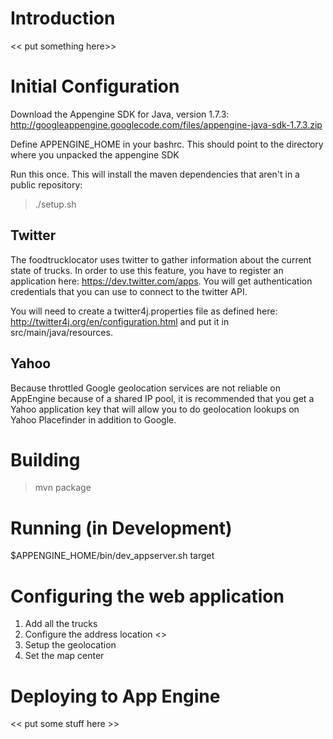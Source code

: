 # Introduction

<< put something here>>

# Initial Configuration

Download the Appengine SDK for Java, version 1.7.3: http://googleappengine.googlecode.com/files/appengine-java-sdk-1.7.3.zip

Define APPENGINE_HOME in your bashrc.  This should point to the directory where you unpacked the appengine SDK

Run this once.  This will install the maven dependencies that aren't in a public repository:

> ./setup.sh

## Twitter

The foodtrucklocator uses twitter to gather information about the current state of trucks.  In order to use this feature, you have to register an application here: https://dev.twitter.com/apps.  You will get authentication credentials that you can use to connect to the twitter API.  

You will need to create a twitter4j.properties file as defined here: http://twitter4j.org/en/configuration.html and put it in src/main/java/resources.

## Yahoo

Because throttled Google geolocation services are not reliable on AppEngine because of a shared IP pool, it is recommended that you get a Yahoo application key that will allow you to do geolocation lookups on Yahoo Placefinder in addition to Google.  

# Building

> mvn package

# Running (in Development)

$APPENGINE_HOME/bin/dev_appserver.sh target

# Configuring the web application

1. Add all the trucks
2. Configure the address location <<add more information about this>>
3. Setup the geolocation
4. Set the map center

# Deploying to App Engine

<< put some stuff here >>

